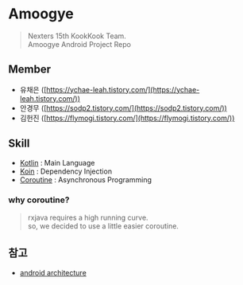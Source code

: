 # Amoogye

> Nexters 15th KookKook Team. <br/> 
> Amoogye Android Project Repo

## Member
* 유채은 ([https://ychae-leah.tistory.com/](https://ychae-leah.tistory.com/))
* 안경무 ([https://sodp2.tistory.com/](https://sodp2.tistory.com/))
* 김헌진 ([https://flymogi.tistory.com/](https://flymogi.tistory.com/))

## Skill
* [Kotlin](https://kotlinlang.org/) : Main Language
* [Koin](https://github.com/InsertKoinIO/koin) : Dependency Injection
* [Coroutine](https://kotlinlang.org/docs/reference/coroutines-overview.html) : Asynchronous Programming

### why coroutine?
> rxjava requires a high running curve. <br/>
> so, we decided to use a little easier coroutine.


## 참고
* [android architecture](https://academy.realm.io/kr/posts/clean-architecture-in-android/)
